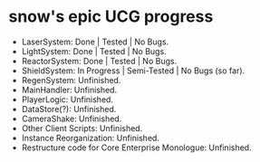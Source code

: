 
# snow's epic UCG progress

- LaserSystem: Done | Tested | No Bugs.
- LightSystem: Done | Tested | No Bugs.
- ReactorSystem: Done | Tested | No Bugs.
- ShieldSystem: In Progress | Semi-Tested | No Bugs (so far).
- RegenSystem: Unfinished.
- MainHandler: Unfinished.
- PlayerLogic: Unfinished.
- DataStore(?): Unfinished.
- CameraShake: Unfinished.
- Other Client Scripts: Unfinished.
- Instance Reorganization: Unfinished.
- Restructure code for Core Enterprise Monologue: Unfinished.

